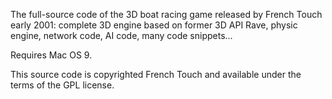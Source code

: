 The full-source code of the 3D boat racing game released by French Touch early 2001: complete 3D engine based on former 3D API Rave, physic engine, network code, AI code, many code snippets...

Requires Mac OS 9.

This source code is copyrighted French Touch and available under the terms of the GPL license.
